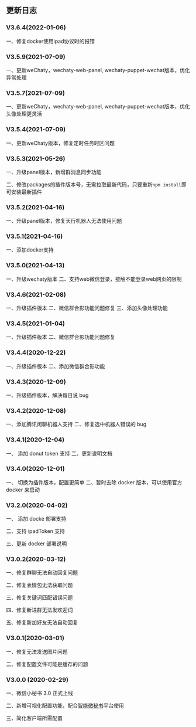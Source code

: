 ## 更新日志
### V3.6.4(2022-01-06)

一、修复docker使用ipad协议时的报错

### V3.5.9(2021-07-09)

一、更新weChaty，wechaty-web-panel, wechaty-puppet-wechat版本，优化异常处理

### V3.5.7(2021-07-09)

一、更新weChaty，wechaty-web-panel, wechaty-puppet-wechat版本，优化头像处理更灵活

### V3.5.4(2021-07-09)

一、更新weChaty版本，修复定时任务时区问题


### V3.5.3(2021-05-26)

一、升级panel版本，新增群消息同步功能

二、修改packages的插件版本号，无需拉取最新代码，只要重新`npm install`即可安装最新插件

### V3.5.2(2021-04-16)

一、升级panel版本，修复天行机器人无法使用问题

### V3.5.1(2021-04-16)

一、添加docker支持

### V3.5.0(2021-04-13)

一、升级wechaty版本
二、支持web微信登录，接触不能登录web网页的限制

### V3.4.6(2021-02-08)

一、升级插件版本
二、微信群合影功能问题修复
三、添加头像处理功能

### V3.4.5(2021-01-04)

一、升级插件版本
二、微信群合影功能问题修复

### V3.4.4(2020-12-22)

一、升级插件版本
二、添加微信群合影功能

### V3.4.3(2020-12-09)

一、升级插件版本，解决每日说 bug

### V3.4.2(2020-12-08)

一、添加腾讯闲聊机器人支持
二、修复选中机器人错误的 bug

### V3.4.1(2020-12-04)

一、 添加 donut token 支持
二、更新说明文档

### V3.4.0(2020-12-01)

一、 切换为插件版本，配置更简单
二、暂时去除 docker 版本，可以使用官方 docker 来启动

### V3.2.0(2020-04-02)

一、 添加 docke 部署支持

二、支持 ipadToken 支持

三、更新 docker 部署说明

### V3.0.2(2020-03-12)

一、修复群聊无法自动回复问题

二、修复表情包无法获取问题

三、修复关键词匹配错误问题

四、修复新进群无法发欢迎词

五、修复新加好友无法自动回复

### V3.0.1(2020-03-01)

一、修复无法发送图片问题

二、修复配置文件可能是缓存的问题

### V3.0.0 (2020-02-29)

一、微信小秘书 3.0 正式上线

二、新增可视化配置功能，配合[智能微秘书](https://wechat.aibotk.com/)平台使用

三、简化客户端所需配置
